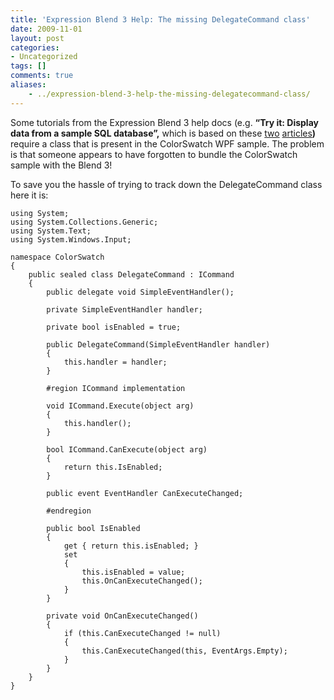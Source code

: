 ```yaml
---
title: 'Expression Blend 3 Help: The missing DelegateCommand class'
date: 2009-11-01
layout: post
categories:
- Uncategorized
tags: []
comments: true
aliases:
    - ../expression-blend-3-help-the-missing-delegatecommand-class/
---
```



Some tutorials from the Expression Blend 3 help docs (e.g. **“Try it: Display data from a sample SQL database”,** which is based on these [two](http://msdn.microsoft.com/en-us/library/cc294789.aspx) [articles](http://blogs.msdn.com/expression/articles/528008.aspx)**)** require a class that is present in the ColorSwatch WPF sample. The problem is that someone appears to have forgotten to bundle the ColorSwatch sample with the Blend 3!
  
To save you the hassle of trying to track down the DelegateCommand class here it is:
  
    using System; 
    using System.Collections.Generic; 
    using System.Text; 
    using System.Windows.Input; 
     
    namespace ColorSwatch 
    { 
        public sealed class DelegateCommand : ICommand 
        { 
            public delegate void SimpleEventHandler(); 
     
            private SimpleEventHandler handler; 
     
            private bool isEnabled = true; 
     
            public DelegateCommand(SimpleEventHandler handler) 
            { 
                this.handler = handler; 
            } 
     
            #region ICommand implementation 
     
            void ICommand.Execute(object arg) 
            { 
                this.handler(); 
            } 
     
            bool ICommand.CanExecute(object arg) 
            { 
                return this.IsEnabled; 
            } 
     
            public event EventHandler CanExecuteChanged; 
     
            #endregion 
     
            public bool IsEnabled 
            { 
                get { return this.isEnabled; } 
                set 
                { 
                    this.isEnabled = value; 
                    this.OnCanExecuteChanged(); 
                } 
            } 
     
            private void OnCanExecuteChanged() 
            { 
                if (this.CanExecuteChanged != null) 
                { 
                    this.CanExecuteChanged(this, EventArgs.Empty); 
                } 
            } 
        } 
    } 